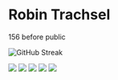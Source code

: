 # Robin Trachsel

156 before public

![GitHub Streak](https://streak-stats.demolab.com/?user=DoctorProgrammer&theme=dark&hide_border=true&date_format=j%20M%5B%20Y%5D&card_width=700)

![](https://github-profile-summary-cards.vercel.app/api/cards/profile-details?username=DoctorProgrammer&theme=apprentice)
![](http://github-profile-summary-cards.vercel.app/api/cards/repos-per-language?username=DoctorProgrammer&theme=apprentice&exclude=)      ![](http://github-profile-summary-cards.vercel.app/api/cards/most-commit-language?username=DoctorProgrammer&theme=apprentice&exclude=)
![](http://github-profile-summary-cards.vercel.app/api/cards/stats?username=DoctorProgrammer&theme=apprentice)      ![](http://github-profile-summary-cards.vercel.app/api/cards/productive-time?username=DoctorProgrammer&theme=apprentice&utcOffset=1)
